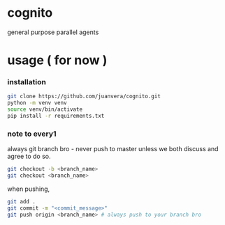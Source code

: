 # cognito

general purpose parallel agents

# usage ( for now )

### installation

```bash
git clone https://github.com/juanvera/cognito.git
python -m venv venv
source venv/bin/activate
pip install -r requirements.txt
```

### note to every1

always git branch bro - never push to master unless we both discuss and agree to do so.

```bash
git checkout -b <branch_name>
git checkout <branch_name>
```

when pushing,

```bash
git add .
git commit -m "<commit_message>"
git push origin <branch_name> # always push to your branch bro
```